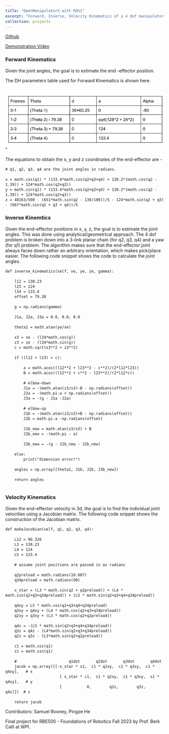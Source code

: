 ```yaml
---
title: "OpenManipulatorX with ROS2"
excerpt: "Forward, Inverse, Velocity Kinematics of a 4 dof manipulator.<br/><img src='/images/openmanipulatorX.jpg' width='400'/>"
collection: projects
---
```


[Github](https://github.com/AshwinDisa/OpenManipulatorX_ROS2)

[Demonstration Video](https://youtube.com/shorts/_iANV6D9pfc)

### Forward Kinematics
Given the joint angles, the goal is to estimate the end -effector position.

The DH parameters table used for Forward Kinematics is shown here.

<br/><img src='/images/dh.png' width='600'/>"

The equations to obtain the x, y and z coordinates of the end-effector are - 

```
# q1, q2, q3, q4 are the joint angles in radians.

x = math.cos(q1) * (133.4*math.cos(q2+q3+q4) + 130.2*(math.cos(q2 - 1.39)) + 124*math.cos(q2+q3))
y = math.sin(q1) * (133.4*math.cos(q2+q3+q4) + 130.2*(math.cos(q2 - 1.39)) + 124*math.cos(q2+q3))
z = 48163/500 - (651*math.sin(q2 - 139/100))/5 - 124*math.sin(q2 + q3) - (667*math.sin(q2 + q3 + q4))/5
```

### Inverse Kinemtics
Given the end-effector positions in x, y, z, the goal is to estimate the joint angles.
This was done using analytical/geometrical approach. The 4 dof problem is broken down into a 3-link planar chain (for q2, q3, q4) and a yaw (for q1) problem. The algorithm makes sure that the end-effector joint always faces down rather an arbitrary orientation, which makes pick/place easier. The following code snippet shows the code to calculate the joint angles.

```
def inverse_kinematics(self, xe, ye, ze, gamma):

    l12 = 130.23
    l23 = 124
    l34 = 133.4
    offset = 79.38

    g = np.radians(gamma)

    J1a, J2a, J3a = 0.0, 0.0, 0.0

    theta1 = math.atan(ye/xe)

    x3 = xe - (l34*math.cos(g))
    z3 = ze - (l34*math.sin(g))
    c = math.sqrt(x3**2 + z3**2)

    if ((l12 + l23) > c):

        a = math.acos((l12**2 + l23**2 - c**2)/(2*l12*l23))
        B = math.acos((l12**2 + c**2 - l23**2)/(2*l12*c))

        # elbow-down
        J1a = -(math.atan(z3/x3)-B - np.radians(offset))
        J2a = -(math.pi-a + np.radians(offset))
        J3a = -(g - J1a -J2a)

        # elbow-up
        J1b = -(math.atan(z3/x3)+B - np.radians(offset))
        J2b = math.pi-a -np.radians(offset)

        J1b_new = math.atan(z3/x3) + B
        J2b_new = -(math.pi - a)

        J3b_new = -(g - J1b_new - J2b_new)

    else:
        print("dimension error!")

    angles = np.array([theta1, J1b, J2b, J3b_new])

    return angles


```

### Velocity Kinematics
Given the end-effector velocity in 3d, the goal is to find the individual joint velocities using a Jacobian matrix. The following code snippet shows the construction of the Jacobian matrix.

```
def makeJacobian(self, q1, q2, q3, q4):

    L12 = 96.326
    L3 = 130.23
    L4 = 124
    L5 = 133.4

    # assume joint positions are passed in as radians
    
    q2preload = math.radians(10.807)
    q34preload = math.radians(90)
    
    x_star = (L3 * math.sin(q2 + q2preload)) + (L4 * math.sin(q2+q3+q34preload)) + (L5 * math.sin(q2+q3+q4+q34preload))
    
    q4xy = L5 * math.cos(q2+q3+q4+q34preload)
    q3xy = q4xy + (L4 * math.cos(q2+q3+q34preload))
    q2xy = q3xy + (L3 * math.cos(q2+q2preload))
    
    q4z = -(L5 * math.sin(q2+q3+q4+q34preload))
    q3z = q4z - (L4*math.sin(q2+q3+q34preload))
    q2z = q3z - (L3*math.sin(q2+q2preload))
    
    c1 = math.cos(q1)
    s1 = math.sin(q1)
    
    #                       q1dot       q2dot       q3dot       q4dot
    jacob = np.array([[-x_star * s1,  c1 * q2xy,  c1 * q3xy,  c1 * q4xy],   # x
                        [ x_star * c1,  s1 * q2xy,  s1 * q3xy,  s1 * q4xy],   # y
                        [           0,        q2z,        q3z,        q4z]])  # z

    return jacob
```

Contributors: Samuel Rooney, Pingze He

Final project for RBE500 - Foundations of Robotics Fall 2023 by Prof. Berk Calli at WPI.
